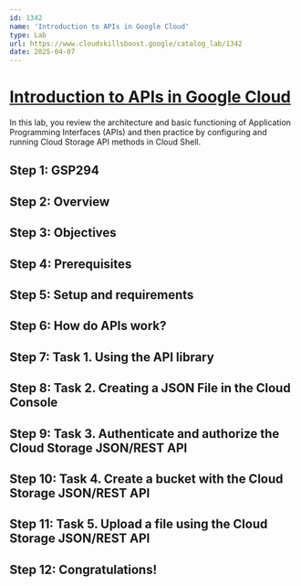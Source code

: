 ```yaml
---
id: 1342
name: 'Introduction to APIs in Google Cloud'
type: Lab
url: https://www.cloudskillsboost.google/catalog_lab/1342
date: 2025-04-07
---
```


# [Introduction to APIs in Google Cloud](https://www.cloudskillsboost.google/catalog_lab/1342)

In this lab, you review the architecture and basic functioning of Application Programming Interfaces (APIs) and then practice by configuring and running Cloud Storage API methods in Cloud Shell.

## Step 1: GSP294

## Step 2: Overview

## Step 3: Objectives

## Step 4: Prerequisites

## Step 5: Setup and requirements

## Step 6: How do APIs work?

## Step 7: Task 1. Using the API library

## Step 8: Task 2. Creating a JSON File in the Cloud Console

## Step 9: Task 3. Authenticate and authorize the Cloud Storage JSON/REST API

## Step 10: Task 4. Create a bucket with the Cloud Storage JSON/REST API

## Step 11: Task 5. Upload a file using the Cloud Storage JSON/REST API

## Step 12: Congratulations!
